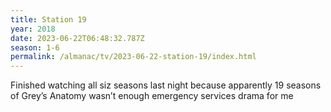 ```yaml
---
title: Station 19
year: 2018
date: 2023-06-22T06:48:32.787Z
season: 1-6
permalink: /almanac/tv/2023-06-22-station-19/index.html
---
```


Finished watching all siz seasons last night because apparently 19 seasons of Grey’s Anatomy wasn’t enough emergency services drama for me